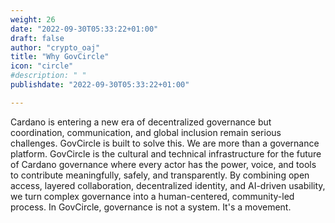 ```yaml
---
weight: 26
date: "2022-09-30T05:33:22+01:00"
draft: false
author: "crypto_oaj"
title: "Why GovCircle"
icon: "circle"
#description: " "
publishdate: "2022-09-30T05:33:22+01:00"

---
```



Cardano is entering a new era of decentralized governance but coordination, communication, and global inclusion remain serious challenges.
GovCircle is built to solve this.
We are more than a governance platform. GovCircle is the cultural and technical infrastructure for the future of Cardano governance where every actor has the power, voice, and tools to contribute meaningfully, safely, and transparently.
By combining open access, layered collaboration, decentralized identity, and AI-driven usability, we turn complex governance into a human-centered, community-led process.
In GovCircle, governance is not a system. It's a movement.